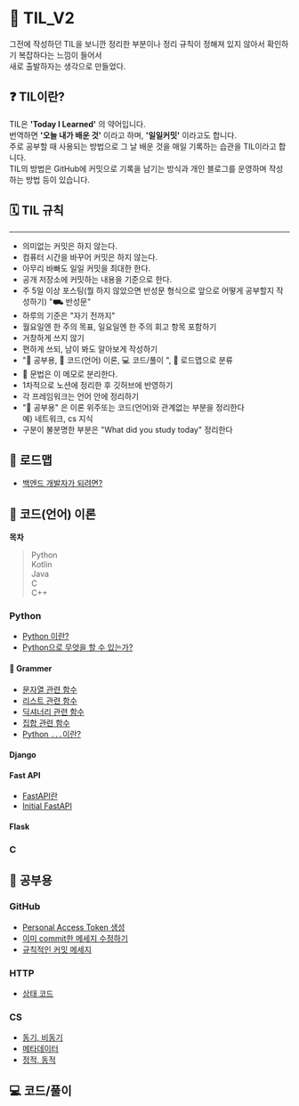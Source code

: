 # 🤔 TIL_V2

그전에 작성하던 TIL을 보니깐 정리한 부분이나 정리 규칙이 정해져 있지 않아서 확인하기 복잡하다는 느낌이 들어서  
새로 출발하자는 생각으로 만들었다.

## ❓ TIL이란?

TIL은 **'Today I Learned'** 의 약어입니다.  
번역하면 **'오늘 내가 배운 것'** 이라고 하며, **'일일커밋'** 이라고도 합니다.  
주로 공부할 때 사용되는 방법으로 그 날 배운 것을 매일 기록하는 습관을 TIL이라고 합니다.  
TIL의 방법은 GitHub에 커밋으로 기록을 남기는 방식과 개인 블로그를 운영하며 작성하는 방법 등이 있습니다.

## 🗓️ TIL 규칙

---

- 의미없는 커밋은 하지 않는다.
- 컴퓨터 시간을 바꾸어 커밋은 하지 않는다.
- 아무리 바빠도 일일 커밋을 최대한 한다.
- 공개 저장소에 커밋하는 내용을 기준으로 한다.
- 주 5일 이상 포스팅(뭘 하지 않았으면 반성문 형식으로 앞으로 어떻게 공부할지 작성하기) "⛟ 반성문"
- 하루의 기준은 "자기 전까지"
- 월요일엔 한 주의 목표, 일요일엔 한 주의 회고 항목 포함하기
- 거창하게 쓰지 않기
- 편하게 쓰되, 남이 봐도 알아보게 작성하기
- "📒 공부용, 📑 코드(언어) 이론, 💻 코드/풀이 ", 📓 로드맵으로 분류
- 📝 문법은 이 메모로 분리한다.
- 1차적으로 노션에 정리한 후 깃허브에 반영하기
- 각 프레임워크는 언어 안에 정리하기
- "📒 공부용" 은 이론 위주또는 코드(언어)와 관계없는 부분을 정리한다  
  예) 네트워크, cs 지식
- 구분이 불분명한 부분은 "What did you study today" 정리한다

## 📓 로드맵

- <a href="https://github.com/ohyuchan123/TIL_V2/blob/master/%EB%A1%9C%EB%93%9C%EB%A7%B5/%EB%B0%B1%EC%97%94%EB%93%9C%20%EA%B0%9C%EB%B0%9C%EC%9E%90%EA%B0%80%20%EB%90%98%EB%A0%A4%EB%A9%B4%3F.md#-%EB%B0%B1%EC%97%94%EB%93%9C-%EA%B0%9C%EB%B0%9C%EC%9E%90%EA%B0%80-%EB%90%98%EB%A0%A4%EB%A9%B4">백엔드 개발자가 되려면?</a>

## 📑 코드(언어) 이론

**목차**

> Python  
> Kotlin  
> Java  
> C  
> C++

### Python

- <a href="https://github.com/ohyuchan123/TIL_V2/blob/master/python/Python%20%EC%9D%B4%EB%9E%80%3F.md#python-%EC%9D%B4%EB%9E%80">Python 이란?</a>
- <a href="https://github.com/ohyuchan123/TIL_V2/blob/master/python/What%20you%20can%20do%20with%20python.md#what-you-can-do-with-python">Python으로 무엇을 할 수 있는가?</a>

#### 📝 Grammer

- <a href="https://github.com/ohyuchan123/TIL_V2/blob/master/python/Grammer/%EC%9E%90%EB%A3%8C%ED%98%95/python%20%EB%AC%B8%EC%9E%90%EC%97%B4%20%EA%B4%80%EB%A0%A8%20%ED%95%A8%EC%88%98.md#%EB%AC%B8%EC%9E%90%EC%97%B4-%EA%B4%80%EB%A0%A8-%ED%95%A8%EC%88%98%EB%93%A4">문자열 관련 함수</a>
- <a href="https://github.com/ohyuchan123/TIL_V2/blob/master/python/Grammer/%EC%9E%90%EB%A3%8C%ED%98%95/python%20%EB%A6%AC%EC%8A%A4%ED%8A%B8%20%EA%B4%80%EB%A0%A8%20%ED%95%A8%EC%88%98.md#%EB%A6%AC%EC%8A%A4%ED%8A%B8-%EA%B4%80%EB%A0%A8-%ED%95%A8%EC%88%98">리스트 관련 함수</a>
- <a href="https://github.com/ohyuchan123/TIL_V2/blob/master/python/Grammer/%EC%9E%90%EB%A3%8C%ED%98%95/python%20%EB%94%95%EC%85%94%EB%84%88%EB%A6%AC%20%EA%B4%80%EB%A0%A8%20%ED%95%A8%EC%88%98.md#-%EB%94%95%EC%85%94%EB%84%88%EB%A6%AC-%EA%B4%80%EB%A0%A8-%ED%95%A8%EC%88%98">딕셔너리 관련 함수</a>
- <a href="https://github.com/ohyuchan123/TIL_V2/blob/master/python/Grammer/%EC%9E%90%EB%A3%8C%ED%98%95/python%20%EC%A7%91%ED%95%A9%20%EA%B4%80%EB%A0%A8%20%ED%95%A8%EC%88%98.md#%EC%A7%91%ED%95%A9-%EC%9E%90%EB%A3%8C%ED%98%95-%EA%B4%80%EB%A0%A8-%ED%95%A8%EC%88%98">집합 관련 함수</a>
- <a href="https://github.com/ohyuchan123/TIL_V2/blob/master/python/Grammer/%60...%60.md#python%EC%97%90%EC%84%9C--">Python `...`이란?</a>

#### Django

#### Fast API

- <a href="https://github.com/go-payhere/Initial_FastAPI#initial_fastapi">FastAPI란</a>
- <a href="https://github.com/go-payhere/Initial_FastAPI">Initial FastAPI</a>

#### Flask

### C

## 📒 공부용

### GitHub

- <a href = "https://github.com/ohyuchan123/TIL_V2/blob/master/Github/token/Personal%20Access%20Token/Github%20%ED%86%A0%ED%81%B0%20%EC%83%9D%EC%84%B1.md#github-%ED%86%A0%ED%81%B0-%EC%83%9D%EC%84%B1">Personal Access Token 생성</a>
- <a href="https://github.com/ohyuchan123/TIL_V2/blob/master/Github/command/%5Bgit%5D%20%EC%9D%B4%EB%AF%B8%20commit%ED%95%9C%20%EB%A9%94%EC%84%B8%EC%A7%80%20%EC%88%98%EC%A0%95%ED%95%98%EA%B8%B0.md#git-%EC%9D%B4%EB%AF%B8-commit%ED%95%9C-%EB%A9%94%EC%84%B8%EC%A7%80-%EC%88%98%EC%A0%95%ED%95%98%EA%B8%B0">이미 commit한 메세지 수정하기</a>
- <a href="https://github.com/ohyuchan123/TIL_V2/blob/master/Github/commit/%EA%B7%9C%EC%B9%99%EC%A0%81%EC%9D%B8%20%EC%BB%A4%EB%B0%8B%20%EB%A9%94%EC%84%B8%EC%A7%80.md#%EA%B7%9C%EC%B9%99%EC%A0%81%EC%9D%B8-commit-%EB%A9%94%EC%84%B8%EC%A7%80">규칙적인 커밋 메세지</a>

### HTTP

- <a href="https://github.com/ohyuchan123/TIL_V2/blob/master/HTTP/HTTP%20%EC%83%81%ED%83%9C%20%EC%BD%94%EB%93%9C.md#http-%EC%83%81%ED%83%9C-%EC%BD%94%EB%93%9C">상태 코드</a>

### CS

- <a href="https://github.com/ohyuchan123/TIL_V2/blob/master/What%20did%20you%20study%20today/%EB%8F%99%EA%B8%B0%2C%20%EB%B9%84%EB%8F%99%EA%B8%B0.md#%EB%8F%99%EA%B8%B0-%EB%B9%84%EB%8F%99%EA%B8%B0-%EC%B2%98%EB%A6%AC">동기, 비동기</a>
- <a href="">메타데이터</a>
- <a href="https://github.com/ohyuchan123/TIL_V2/blob/master/What%20did%20you%20study%20today/%EB%8F%99%EC%A0%81%20%EC%A0%95%EC%A0%81.md#%EC%A0%95%EC%A0%81-%EC%9B%B9%EA%B3%BC-%EB%8F%99%EC%A0%81-%EC%9B%B9%EC%9D%80-%EB%AC%B4%EC%97%87%EC%9D%B8%EA%B0%80">정적, 동적</a>

## 💻 코드/풀이
